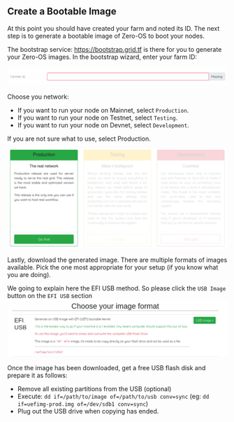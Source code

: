 ## Create a Bootable Image

At this point you should have created your farm and noted its ID. The next step is to generate a bootable image of Zero-OS to boot your nodes.

The bootstrap service: https://bootstrap.grid.tf is there for you to generate your Zero-OS images.
In the bootstrap wizard, enter your farm ID:

![boostrap farmer ID](img/bootstap_farmid.jpg)

Choose you network:

- If you want to run your node on Mainnet, select `Production`.
- If you want to run your node on Testnet, select `Testing`.
- If you want to run your node on Devnet, select `Development`.

If you are not sure what to use, select Production.

![boostrap network selection](img/bootstap_network.jpg)

Lastly, download the generated image. There are multiple formats of images available. Pick the one most appropriate for your setup (if you know what you are doing).

We going to explain here the EFI USB method. So please click the `USB Image` button on the `EFI USB` section
![efi usb](img/efi_usb_option.jpg)

Once the image has been downloaded, get a free USB flash disk and prepare it as follows:

- Remove all existing partitions from the USB (optional)
- Execute: `dd if=/path/to/image of=/path/to/usb conv=sync` (eg: `dd if=uefimg-prod.img of=/dev/sdb1 conv=sync`)
- Plug out the USB drive when copying has ended.